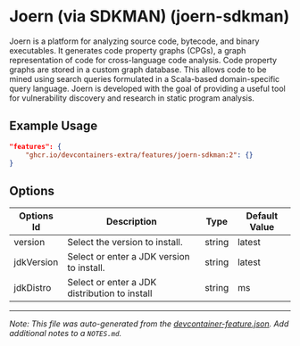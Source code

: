 
# Joern (via SDKMAN) (joern-sdkman)

Joern is a platform for analyzing source code, bytecode, and binary executables.
It generates code property graphs (CPGs), a graph representation of code for
cross-language code analysis. Code property graphs are stored in a custom graph
database. This allows code to be mined using search queries formulated in a
Scala-based domain-specific query language. Joern is developed with the goal of
providing a useful tool for vulnerability discovery and research in static
program analysis.

## Example Usage

```json
"features": {
    "ghcr.io/devcontainers-extra/features/joern-sdkman:2": {}
}
```

## Options

| Options Id | Description | Type | Default Value |
|-----|-----|-----|-----|
| version | Select the version to install. | string | latest |
| jdkVersion | Select or enter a JDK version to install. | string | latest |
| jdkDistro | Select or enter a JDK distribution to install | string | ms |



---

_Note: This file was auto-generated from the [devcontainer-feature.json](devcontainer-feature.json).  Add additional notes to a `NOTES.md`._
